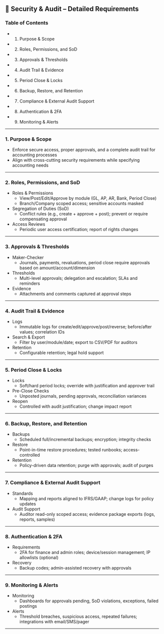 ## 🔹 Security & Audit – Detailed Requirements

### Table of Contents
- 1. Purpose & Scope
- 2. Roles, Permissions, and SoD
- 3. Approvals & Thresholds
- 4. Audit Trail & Evidence
- 5. Period Close & Locks
- 6. Backup, Restore, and Retention
- 7. Compliance & External Audit Support
- 8. Authentication & 2FA
- 9. Monitoring & Alerts

---

### 1. Purpose & Scope
- Enforce secure access, proper approvals, and a complete audit trail for accounting processes
- Align with cross-cutting security requirements while specifying accounting needs

---

### 2. Roles, Permissions, and SoD
- Roles & Permissions
  - View/Post/Edit/Approve by module (GL, AP, AR, Bank, Period Close)
  - Branch/Company scoped access; sensitive accounts masked
- Segregation of Duties (SoD)
  - Conflict rules (e.g., create + approve + post); prevent or require compensating approval
- Access Reviews
  - Periodic user access certification; report of rights changes

---

### 3. Approvals & Thresholds
- Maker-Checker
  - Journals, payments, revaluations, period close require approvals based on amount/account/dimension
- Thresholds
  - Multi-level approvals; delegation and escalation; SLAs and reminders
- Evidence
  - Attachments and comments captured at approval steps

---

### 4. Audit Trail & Evidence
- Logs
  - Immutable logs for create/edit/approve/post/reverse; before/after values; correlation IDs
- Search & Export
  - Filter by user/module/date; export to CSV/PDF for auditors
- Retention
  - Configurable retention; legal hold support

---

### 5. Period Close & Locks
- Locks
  - Soft/hard period locks; override with justification and approver trail
- Pre-Close Checks
  - Unposted journals, pending approvals, reconciliation variances
- Reopen
  - Controlled with audit justification; change impact report

---

### 6. Backup, Restore, and Retention
- Backups
  - Scheduled full/incremental backups; encryption; integrity checks
- Restore
  - Point-in-time restore procedures; tested runbooks; access-controlled
- Retention
  - Policy-driven data retention; purge with approvals; audit of purges

---

### 7. Compliance & External Audit Support
- Standards
  - Mapping and reports aligned to IFRS/GAAP; change logs for policy updates
- Audit Support
  - Auditor read-only scoped access; evidence package exports (logs, reports, samples)

---

### 8. Authentication & 2FA
- Requirements
  - 2FA for finance and admin roles; device/session management; IP allowlists (optional)
- Recovery
  - Backup codes; admin-assisted recovery with approvals

---

### 9. Monitoring & Alerts
- Monitoring
  - Dashboards for approvals pending, SoD violations, exceptions, failed postings
- Alerts
  - Threshold breaches, suspicious access, repeated failures; integrations with email/SMS/pager

---

